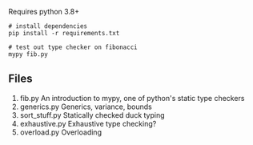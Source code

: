 Requires python 3.8+

```shell
# install dependencies
pip install -r requirements.txt
```
```shell
# test out type checker on fibonacci
mypy fib.py
```

## Files
1. fib.py An introduction to mypy, one of python's static type checkers
2. generics.py Generics, variance, bounds 
3. sort_stuff.py Statically checked duck typing
4. exhaustive.py Exhaustive type checking?
5. overload.py Overloading